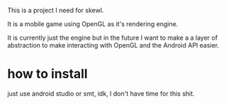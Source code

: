 This is a project I need for skewl.

It is a mobile game using OpenGL as it's rendering engine.


It is currently just the engine but in the future I want to make a a layer of abstraction to make interacting with OpenGL and the Android API easier.

# how to install

just use android studio or smt, idk, I don't have time for this shit.
